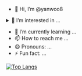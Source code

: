 - 👋 Hi, I’m @yanwoo8

<details>
<summary>
  👀 I’m interested in ...
</summary>
  
  - 💕 language : C/C++, C#, Python
  - ✨ field : Computer Graphics, Game Programming
</details>

- 🌱 I’m currently learning ...
- 📫 How to reach me ...
- 😄 Pronouns: ...
- ⚡ Fun fact: ...


[![Top Langs](https://github-readme-stats.vercel.app/api/top-langs/?username=yanwoo8)](https://github.com/anuraghazra/github-readme-stats)

